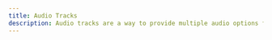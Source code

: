 ```yaml
---
title: Audio Tracks
description: Audio tracks are a way to provide multiple audio options for a single video.
---
```

